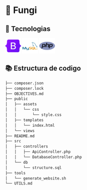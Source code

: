 # 🍄 Fungi
## 🔨 Tecnologias
<img src="public/assets/img/logos/bootstrap.png" width="50" height="50" alt="Bootstrap Logo">    <img src="public/assets/img/logos/mysql.png" width="50" height="50" alt="MySQL Logo">    <img src="public/assets/img/logos/php.png" width="50" height="50" alt="PHP Logo">
## 📚 Estructura de codigo 
```bash
├── composer.json
├── composer.lock
├── OBJECTIVES.md
├── public
│   ├── assets
│   │   └── css
│   │       └── style.css
│   ├── templates
│   │   └── index.html
│   └── views
├── README.md
├── src
│   ├── controllers
│   │   ├── ApiController.php
│   │   └── DatabaseController.php
│   └── db
│       └── structure.sql
├── tools
│   └── generate_website.sh
└── UTILS.md
```

